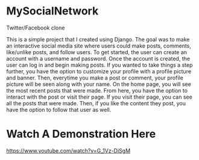 # MySocialNetwork
Twitter/Facebook clone

This is a simple project that I created using Django. The goal was to make an interactive social media site where users could make posts, comments, like/unlike posts,
and follow users. To get started, the user can create an account with a username and password. Once the account is created, the user can log in and begin making posts.
If you wanted to take things a step further, you have the option to customize your profile with a profile picture and banner. Then, everytime you make a post or comment,
your profile picture will be seen along with your name. On the home page, you will see the most recent posts that were made. From here, you have the option to interact
with the post or visit their page. If you visit their page, you can see all the posts that were made. Then, if you like the content they post, you have the option to follow
that user as well.

# Watch A Demonstration Here
https://www.youtube.com/watch?v=G_1Vz-DjSgM
